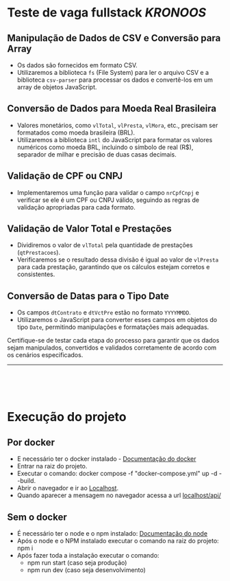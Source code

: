 # Teste de vaga fullstack _KRONOOS_

## Manipulação de Dados de CSV e Conversão para Array

- Os dados são fornecidos em formato CSV.
- Utilizaremos a biblioteca `fs` (File System) para ler o arquivo CSV e a biblioteca `csv-parser` para processar os dados e convertê-los em um array de objetos JavaScript.

## Conversão de Dados para Moeda Real Brasileira

- Valores monetários, como `vlTotal`, `vlPresta`, `vlMora`, etc., precisam ser formatados como moeda brasileira (BRL).
- Utilizaremos a biblioteca `intl` do JavaScript para formatar os valores numéricos como moeda BRL, incluindo o símbolo de real (R$), separador de milhar e precisão de duas casas decimais.

## Validação de CPF ou CNPJ

- Implementaremos uma função para validar o campo `nrCpfCnpj` e verificar se ele é um CPF ou CNPJ válido, seguindo as regras de validação apropriadas para cada formato.

## Validação de Valor Total e Prestações

- Dividiremos o valor de `vlTotal` pela quantidade de prestações (`qtPrestacoes`).
- Verificaremos se o resultado dessa divisão é igual ao valor de `vlPresta` para cada prestação, garantindo que os cálculos estejam corretos e consistentes.

## Conversão de Datas para o Tipo Date

- Os campos `dtContrato` e `dtVctPre` estão no formato `YYYYMMDD`.
- Utilizaremos o JavaScript para converter esses campos em objetos do tipo `Date`, permitindo manipulações e formatações mais adequadas.

Certifique-se de testar cada etapa do processo para garantir que os dados sejam manipulados, convertidos e validados corretamente de acordo com os cenários especificados.

<hr />
<br />
<br />
<br />

# Execução do projeto

## Por docker

- E necessário ter o docker instalado - [Documentação do docker](https://docs.docker.com/get-docker/)
- Entrar na raiz do projeto.
- Executar o comando: docker compose -f "docker-compose.yml" up -d --build.
- Abrir o navegador e ir ao [Localhost](http://localhost:3000).
- Quando aparecer a mensagem no navegador acessa a url [localhost/api/](http://localhost:3000/api)

## Sem o docker

- É necessário ter o node e o npm instalado: [Documentação do node](https://nodejs.org/en/learn/getting-started/how-to-install-nodejs)
- Após o node e o NPM instalado executar o comando na raiz do projeto: npm i
- Após fazer toda a instalação executar o comando:
  - npm run start (caso seja produção)
  - npm run dev (caso seja desenvolvimento)
